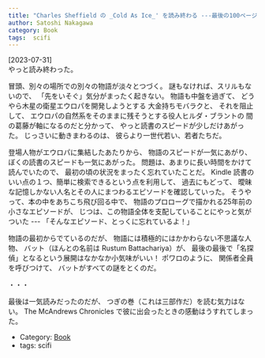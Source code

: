 ```yaml
---
title: "Charles Sheffield の _Cold As Ice_' を読み終わる ---最後の100ページは一気読みだった"
author: Satoshi Nakagawa
category: Book
tags:  scifi
---
```


[2023-07-31]  
 やっと読み終わった。

 冒頭、別々の場所での別々の物語が淡々とつづく。
謎もなければ、スリルもないので、
「先をいそぐ」気分がまったく起きない。
物語も中盤を過ぎて、
どうやら木星の衛星エウロパを開発しようとする
大金持ちモバラクと、
それを阻止して、
エウロパの自然系をそのままに残そうとする役人ヒルダ・ブラントの
間の葛藤が軸になるのだと分かって、
やっと読書のスピードが少しだけあがった。
じっさいに動きまわるのは、
彼らより一世代若い、若者たちだ。

 登場人物がエウロパに集結したあたりから、
物語のスピードが一気にあがり、
ぼくの読書のスピードも一気にあがった。
問題は、あまりに長い時間をかけて読んでいたので、
最初の頃の状況をまったく忘れていたことだ。
Kindle 読書のいい点の１つ、簡単に検索できるという点を利用して、
過去にもどって、
曖昧な記憶しかない人名とその人にまつわるエピソードを確認していった。
そうやって、本の中をあちこち飛び回る中で、
物語のプロローグで描かれる25年前の小さなエピソードが、
じつは、この物語全体を支配していることにやっと気がついた ---
「そんなエピソード、とっくに忘れているよ！」

 物語の最初からでているのだが、
物語には積極的にはかかわらない不思議な人物、
バット（ほんとの名前は Rustum Battachariya）が、
最後の最後で「名探偵」となるという展開はなかなか小気味がいい！
ポワロのように、
関係者全員を呼びつけて、
バットがすべての謎をとくのだ。

 ・・・

 最後は一気読みだったのだが、
つぎの巻（これは三部作だ）を読む気力はない。
The McAndrews Chronicles で彼に出会ったときの感動はうすれてしまった。

- Category: [Book](/categories.html#Book)
- tags:  scifi

